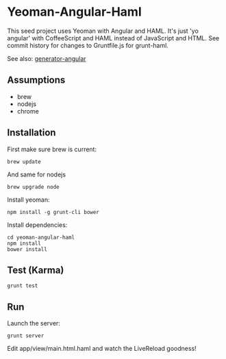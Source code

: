 # Yeoman-Angular-Haml

This seed project uses Yeoman with Angular and HAML. It's just 'yo angular' with CoffeeScript and HAML instead of JavaScript and HTML. See commit history for changes to Gruntfile.js for grunt-haml.

See also: [generator-angular](https://github.com/yeoman/generator-angular)

## Assumptions

* brew
* nodejs
* chrome

## Installation

First make sure brew is current:
      
    brew update

And same for nodejs
    
    brew upgrade node

Install yeoman:

    npm install -g grunt-cli bower

Install dependencies:
    
    cd yeoman-angular-haml
    npm install
    bower install

## Test (Karma)

    grunt test

## Run

Launch the server:

    grunt server


Edit app/view/main.html.haml and watch the LiveReload goodness!




